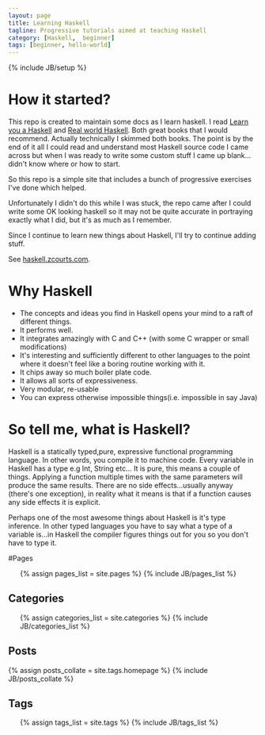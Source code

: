 ```yaml
---
layout: page
title: Learning Haskell
tagline: Progressive tutorials aimed at teaching Haskell
category: [Haskell,  beginner]
tags: [beginner, hello-world]
---
```

{% include JB/setup %}

How it started?
===============

This repo is created to maintain some docs as I learn haskell. 
I read [Learn you a Haskell](http://learnyouahaskell.com/chapters) and [Real world Haskell](http://book.realworldhaskell.org/read/). Both great books that I would recommend.
Actually technically I skimmed both books. The point is by the end of it all I could read and understand most Haskell source code I came across but when I was ready to write some custom stuff I came up blank... didn't know where or how to start.

So this repo is a simple site that includes a bunch of progressive exercises I've done which helped.

Unfortunately I didn't do this while I was stuck, the repo came after I could write some OK looking haskell so it may not be quite accurate in portraying exactly what I did, but it's as much as I remember.

Since I continue to learn new things about Haskell, I'll try to continue adding stuff.

See [haskell.zcourts.com](http://haskell.zcourts.com).

Why Haskell
===========

* The concepts and ideas you find in Haskell opens your mind to a raft of different things. 
* It performs well.
* It integrates amazingly with C and C++ (with some C wrapper or small modifications)
* It's interesting and sufficiently different to other languages to the point where it doesn't feel like a boring routine working with it.
* It chips away so much boiler plate code.
* It allows all sorts of expressiveness.
* Very modular, re-usable
* You can express otherwise impossible things(i.e. impossible in say Java)

So tell me, what is Haskell?
============================

Haskell is a statically typed,pure, expressive functional programming language.
In other words, you compile it to machine code. Every variable in Haskell has a type e.g Int, String etc...
It is pure, this means a couple of things. Applying a function multiple times with the same parameters will produce the same results. There are no side effects...usually anyway (there's one exception), in reality what it means is that if a function causes any side effects it is explicit.

Perhaps one of the most awesome things about Haskell is it's type inference. In other typed languages you have to say what a type of a variable is...in Haskell the compiler figures things out for you so you don't have to type it.

#Pages

<ul>
  {% assign pages_list = site.pages %}
  {% include JB/pages_list %}
</ul>

## Categories

<ul>
  {% assign categories_list = site.categories %}
  {% include JB/categories_list %}
</ul>

## Posts
<div>
{% assign posts_collate = site.tags.homepage %}
{% include JB/posts_collate %}
</div>

## Tags

<ul>
  {% assign tags_list = site.tags %}
  {% include JB/tags_list %}
</ul>